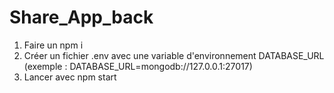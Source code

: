 # Share_App_back

1. Faire un npm i
2. Créer un fichier .env avec une variable d'environnement DATABASE_URL (exemple : DATABASE_URL=mongodb://127.0.0.1:27017)
3. Lancer avec npm start